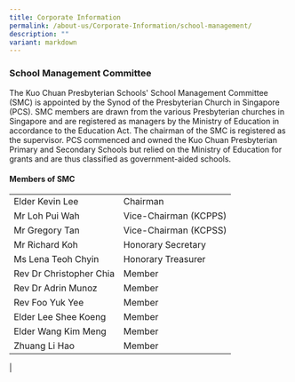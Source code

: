 ```yaml
---
title: Corporate Information
permalink: /about-us/Corporate-Information/school-management/
description: ""
variant: markdown
---
```

### **School Management Committee**

The Kuo Chuan Presbyterian Schools' School Management Committee (SMC) is appointed by the Synod of the Presbyterian Church in Singapore (PCS). SMC members are drawn from the various Presbyterian churches in Singapore and are registered as managers by the Ministry of Education in accordance to the Education Act. The chairman of the SMC is registered as the supervisor. PCS commenced and owned the Kuo Chuan Presbyterian Primary and Secondary Schools but relied on the Ministry of Education for grants and are thus classified as government-aided schools.

#### **Members of SMC**

|||
|---|---|
| Elder Kevin Lee | Chairman |
| Mr Loh Pui Wah | Vice-Chairman (KCPPS) |
| Mr Gregory Tan | Vice-Chairman (KCPSS) |
| Mr Richard Koh  | Honorary Secretary |
| Ms Lena Teoh Chyin | Honorary Treasurer  |
| Rev Dr Christopher Chia | Member |
| Rev Dr Adrin Munoz | Member |
| Rev Foo Yuk Yee | Member |
| Elder Lee Shee Koeng | Member  |
| Elder Wang Kim Meng | Member |
| Zhuang Li Hao | Member|
|